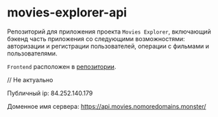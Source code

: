 # movies-explorer-api

Репозиторий для приложения проекта `Movies Explorer`, включающий бэкенд часть приложения со следующими возможностями: авторизации и регистрации пользователей, операции с фильмами и пользователями. 

`Frontend` расположен в [репозитории](https://github.com/vsrodionov94/movies-explorer-frontend). 
  
<!-- Ссылка на [сайт](https://vsrodionov.nomoredomains.monster/) -->

// Не актуально

Публичный ip: 84.252.140.179

Доменное имя сервера: https://api.movies.nomoredomains.monster/
